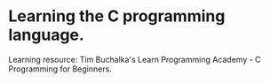 # Learning the C programming language.
Learning resource: Tim Buchalka's Learn Programming Academy - C Programming for Beginners.
